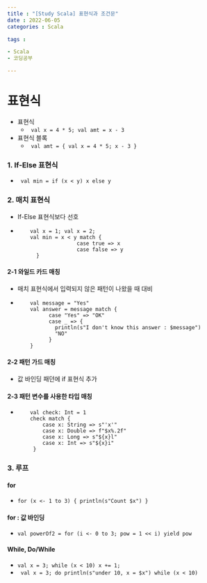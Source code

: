 ```yaml
---
title : "[Study Scala] 표현식과 조건문"
date : 2022-06-05
categories : Scala

tags :

- Scala
- 코딩공부

---
```


# 표현식

- 표현식
    - <code> val x = 4 * 5; val amt = x - 3 </code>
- 표현식 블록
    - <code> val amt = { val x = 4 * 5; x - 3 } </code>

### 1. If-Else 표현식

- <code> val min = if (x < y) x else y </code>

### 2. 매치 표현식

- If-Else 표현식보다 선호
- ```
      val x = 1; val x = 2;
      val min = x < y match {  
                     case true => x   
                     case false => y
        }
    ```

#### 2-1 와일드 카드 매칭

- 매치 표현식에서 입력되지 않은 패턴이 나왔을 때 대비
- ```
      val message = "Yes"
      val answer = message match {
            case "Yes" => "OK"
            case _ => {
              println(s"I don't know this answer : $message")
              "NO"
            }
      }
  ```

#### 2-2 패턴 가드 매칭

- 값 바인딩 패던에 if 표현식 추가

#### 2-3 패턴 변수를 사용한 타입 매칭

- ```
      val check: Int = 1
      check match {
          case x: String => s"'x'"
          case x: Double => f"$x%.2f"
          case x: Long => s"${x}l"
          case x: Int => s"${x}i"
       }
  ```

### 3. 루프

#### for

- ``` for (x <- 1 to 3) { println(s"Count $x") } ```

#### for : 값 바인딩

- ``` val powerOf2 = for (i <- 0 to 3; pow = 1 << i) yield pow ```

#### While, Do/While

- ``` val x = 3; while (x < 10) x += 1; ```
- ``` val x = 3; do println(s"under 10, x = $x") while (x < 10)```            
